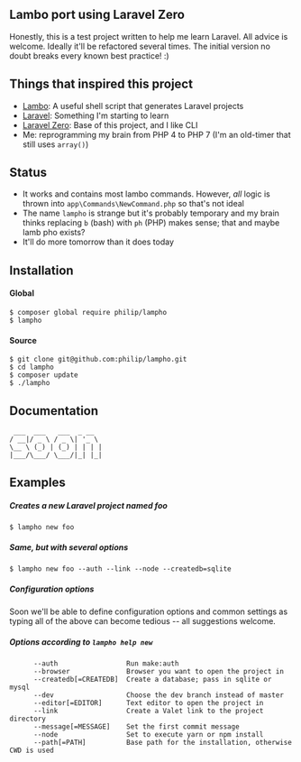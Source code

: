 ## Lambo port using Laravel Zero

Honestly, this is a test project written to help me learn Laravel. 
All advice is welcome. Ideally it'll be refactored several times. 
The initial version no doubt breaks every known best practice! :)

## Things that inspired this project

- [Lambo](https://github.com/tightenco/lambo): A useful shell script that generates Laravel projects
- [Laravel](https://laravel.com/): Something I'm starting to learn
- [Laravel Zero](http://laravel-zero.com/): Base of this project, and I like CLI
- Me: reprogramming my brain from PHP 4 to PHP 7 (I'm an old-timer that still uses `array()`)

## Status

- It works and contains most lambo commands. However, *all* logic is thrown into `app\Commands\NewCommand.php` so that's not ideal
- The name `lampho` is strange but it's probably temporary and my brain thinks replacing `b` (bash) with `ph` (PHP) makes sense; that and maybe lamb pho exists?
- It'll do more tomorrow than it does today

## Installation
#### Global

    $ composer global require philip/lampho
    $ lampho

#### Source

    $ git clone git@github.com:philip/lampho.git
    $ cd lampho
    $ composer update
    $ ./lampho

## Documentation

```
 ___  ___   ___  _ __  
/ __|/ _ \ / _ \| '_ \ 
\__ \ (_) | (_) | | | |
|___/\___/ \___/|_| |_|
```

## Examples

##### Creates a new Laravel project named foo

    $ lampho new foo

##### Same, but with several options

    $ lampho new foo --auth --link --node --createdb=sqlite 
    
##### Configuration options

Soon we'll be able to define configuration options and common settings as typing all of the above can become tedious -- all suggestions welcome.


##### Options according to `lampho help new`
```
      --auth                 Run make:auth
      --browser              Browser you want to open the project in
      --createdb[=CREATEDB]  Create a database; pass in sqlite or mysql
      --dev                  Choose the dev branch instead of master
      --editor[=EDITOR]      Text editor to open the project in
      --link                 Create a Valet link to the project directory
      --message[=MESSAGE]    Set the first commit message
      --node                 Set to execute yarn or npm install
      --path[=PATH]          Base path for the installation, otherwise CWD is used
```

